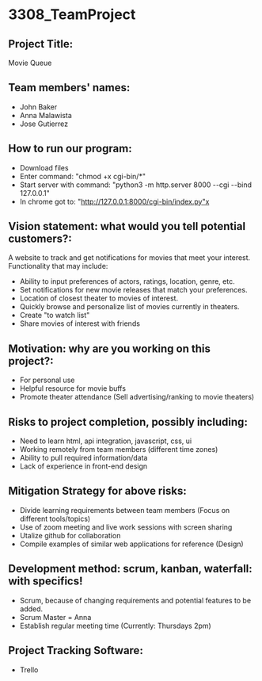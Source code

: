 # 3308_TeamProject

## Project Title:
Movie Queue

## Team members' names:
- John Baker
- Anna Malawista
- Jose Gutierrez

## How to run our program:
- Download files
- Enter command: "chmod +x cgi-bin/*"
- Start server with command: "python3 -m http.server 8000 --cgi --bind 127.0.0.1"
- In chrome got to: "http://127.0.0.1:8000/cgi-bin/index.py"x

## Vision statement: what would you tell potential customers?:
A website to track and get notifications for movies that meet your interest.  
Functionality that may include:
- Ability to input preferences of actors, ratings, location, genre, etc.
- Set notifications for new movie releases that match your preferences.
- Location of closest theater to movies of interest.
- Quickly browse and personalize list of movies currently in theaters.
- Create "to watch list"
- Share movies of interest with friends

## Motivation: why are you working on this project?:
- For personal use
- Helpful resource for movie buffs
- Promote theater attendance (Sell advertising/ranking to movie theaters)

## Risks to project completion, possibly including:
- Need to learn html, api integration, javascript, css, ui
- Working remotely from team members (different time zones)
- Ability to pull required information/data
- Lack of experience in front-end design

## Mitigation Strategy for above risks:
- Divide learning requirements between team members (Focus on different tools/topics)
- Use of zoom meeting and live work sessions with screen sharing
- Utalize github for collaboration
- Compile examples of similar web applications for reference (Design)

## Development method: scrum, kanban, waterfall: with specifics!
- Scrum, because of changing requirements and potential features to be added.
- Scrum Master = Anna
- Establish regular meeting time (Currently: Thursdays 2pm)

## Project Tracking Software:
- Trello
